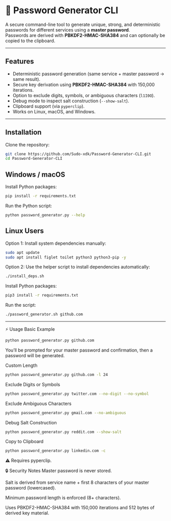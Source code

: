 # 🔐 Password Generator CLI

A secure command-line tool to generate unique, strong, and deterministic passwords for different services using a **master password**.  
Passwords are derived with **PBKDF2-HMAC-SHA384** and can optionally be copied to the clipboard.

---

## Features
- Deterministic password generation (same service + master password → same result).
- Secure key derivation using **PBKDF2-HMAC-SHA384** with 150,000 iterations.
- Option to exclude digits, symbols, or ambiguous characters (`l1I0O`).
- Debug mode to inspect salt construction (`--show-salt`).
- Clipboard support (via `pyperclip`).
- Works on Linux, macOS, and Windows.
---

## Installation

Clone the repository:

```bash
git clone https://github.com/Sudo-xdk/Password-Generator-CLI.git
cd Password-Generator-CLI
```
## Windows / macOS
Install Python packages:

```bash
pip install -r requirements.txt
```
Run the Python script:
```bash
python password_generator.py --help
```
## Linux Users
Option 1: Install system dependencies manually:
```bash
sudo apt update
sudo apt install figlet toilet python3 python3-pip -y
```
Option 2: Use the helper script to install dependencies automatically:

```bash
./install_deps.sh
```
Install Python packages:
```bash
pip3 install -r requirements.txt
```
Run the script:
```bash
./password_generator.sh github.com
```
---
⚡ Usage
Basic Example
```bash
python password_generator.py github.com
```
You’ll be prompted for your master password and confirmation, then a password will be generated.

Custom Length
```bash
python password_generator.py github.com -l 24
```
Exclude Digits or Symbols
```bash
python password_generator.py twitter.com --no-digit --no-symbol
```
Exclude Ambiguous Characters
```bash
python password_generator.py gmail.com --no-ambiguous
```
Debug Salt Construction
```bash
python password_generator.py reddit.com --show-salt
```
Copy to Clipboard
```bash
python password_generator.py linkedin.com -c
```
⚠️ Requires pyperclip.

🔒 Security Notes
Master password is never stored.

Salt is derived from service name + first 8 characters of your master password (lowercased).

Minimum password length is enforced (8+ characters).

Uses PBKDF2-HMAC-SHA384 with 150,000 iterations and 512 bytes of derived key material.
